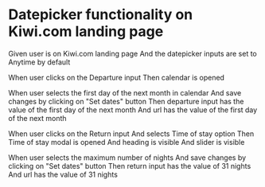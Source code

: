 # Datepicker functionality on Kiwi.com landing page

Given user is on Kiwi.com landing page
And the datepicker inputs are set to Anytime by default

When user clicks on the Departure input 
Then calendar is opened

When user selects the first day of the next month in calendar
And save changes by clicking on "Set dates" button
Then departure input has the value of the first day of the next month
And url has the value of the first day of the next month 

When user clicks on the Return input 
And selects Time of stay option
Then Time of stay modal is opened
And heading is visible
And slider is visible

When user selects the maximum number of nights
And save changes by clicking on "Set dates" button
Then return input has the value of 31 nights
And url has the value of 31 nights